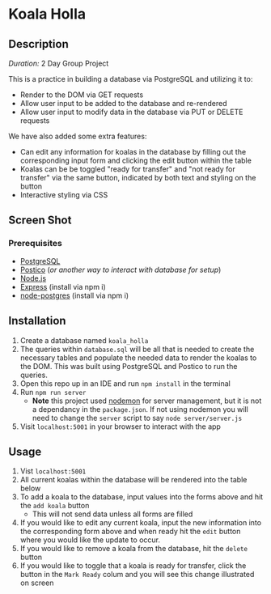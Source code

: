 # Koala Holla

## Description

_Duration:_ 2 Day Group Project

This is a practice in building a database via PostgreSQL and utilizing it to:
- Render to the DOM via GET requests
- Allow user input to be added to the database and re-rendered
- Allow user input to modify data in the database via PUT or DELETE requests

We have also added some extra features:
- Can edit any information for koalas in the database by filling out the corresponding input form and clicking the edit button within the table
- Koalas can be be toggled "ready for transfer" and "not ready for transfer" via the same button, indicated by both text and styling on the button
- Interactive styling via CSS

## Screen Shot


### Prerequisites
- [PostgreSQL](https://www.postgresql.org/download/)
- [Postico](https://eggerapps.at/postico/v1.php) (_or another way to interact with database for setup_)
- [Node.js](https://nodejs.org/en/download/package-manager/current)
- [Express](https://www.npmjs.com/package/express) (install via npm i)
- [node-postgres](https://www.npmjs.com/package/pg) (install via npm i)

## Installation

1. Create a database named `koala_holla`
2. The queries within `database.sql` will be all that is needed to create the necessary tables and populate the needed data to render the koalas to the DOM. This was built using PostgreSQL and Postico to run the queries.
3. Open this repo up in an IDE and run `npm install` in the terminal
4. Run `npm run server` 
    - **Note** this project used [nodemon](https://www.npmjs.com/package/nodemon) for server management, but it is not a dependancy in the `package.json`. If not using nodemon you will need to change the `server` script to say `node server/server.js`
5. Visit `localhost:5001` in your browser to interact with the app

## Usage

1. Vist `localhost:5001`
2. All current koalas within the database will be rendered into the table below
3. To add a koala to the database, input values into the forms above and hit the `add koala` button
    - This will not send data unless all forms are filled
4. If you would like to edit any current koala, input the new information into the corresponding form above and when ready hit the `edit` button where you would like the update to occur.
5. If you would like to remove a koala from the database, hit the `delete` button
6. If you would like to toggle that a koala is ready for transfer, click the button in the `Mark Ready` colum and you will see this change illustrated on screen